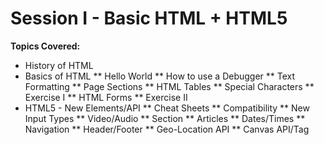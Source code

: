 # Session I - Basic HTML + HTML5
**Topics Covered:**
* History of HTML
* Basics of HTML
** Hello World
** How to use a Debugger
** Text Formatting
** Page Sections
** HTML Tables
** Special Characters
** Exercise I
** HTML Forms
** Exercise II
* HTML5 - New Elements/API
** Cheat Sheets
** Compatibility
** New Input Types
** Video/Audio
** Section
** Articles
** Dates/Times
** Navigation
** Header/Footer
** Geo-Location API
** Canvas API/Tag 